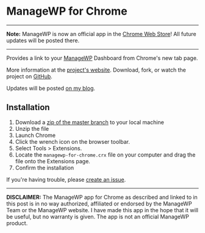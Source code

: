 ManageWP for Chrome
===================

***
__Note:__ ManageWP is now an official app in the [Chrome Web Store](https://chrome.google.com/webstore/detail/jfehlfmidmihiohmobbfnbpgkckijbjj)! All future updates will be posted there.
***

Provides a link to your [ManageWP](http://managewp.com) Dashboard from Chrome's new tab page.

More information at the [project's website](http://bungeshea.guthub.com/ManageWP-for-Chrome).
Download, fork, or watch the project on [GitHub](https://github.com/bungeshea/ManageWP-for-Chrome).

Updates will be posted [on my blog](http://bungeshea.com/tag/managewp-for-chrome).

Installation
------------

1. Download a [zip of the master branch](https://github.com/bungeshea/ManageWP-for-Chrome/zipball/master) to your local machine
1. Unzip the file
1. Launch Chrome
1. Click the wrench icon on the browser toolbar.
1. Select Tools > Extensions.
1. Locate the `managewp-for-chrome.crx` file on your computer and drag the file onto the Extensions page.
1. Confirm the installation



If you're having trouble, please [create an issue](https://github.com/bungeshea/managewp-for-chrome/issues).

***

**DISCLAIMER:** The ManageWP app for Chrome as described and linked to in this post is in no way authorized, affiliated or endorsed by the ManageWP Team or the ManageWP website. I have made this app in the hope that it will be useful, but no warranty is given. The app is not an official ManageWP product.